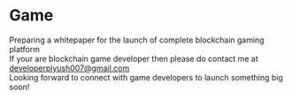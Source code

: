 # Game
Preparing a whitepaper for the launch of complete blockchain gaming platform <br>
If your are blockchain game developer then please do contact me at developerpiyush007@gmail.com <br>
Looking forward to connect with game developers to launch something big soon! <br>
